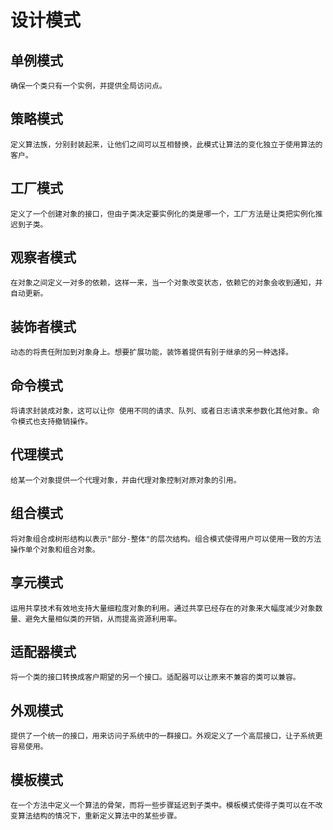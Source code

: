 #  设计模式
## 单例模式
    确保一个类只有一个实例，并提供全局访问点。
## 策略模式
    定义算法族，分别封装起来，让他们之间可以互相替换，此模式让算法的变化独立于使用算法的客户。
## 工厂模式
    定义了一个创建对象的接口，但由子类决定要实例化的类是哪一个，工厂方法是让类把实例化推迟到子类。
## 观察者模式
    在对象之间定义一对多的依赖，这样一来，当一个对象改变状态，依赖它的对象会收到通知，并自动更新。
## 装饰者模式
    动态的将责任附加到对象身上。想要扩展功能，装饰着提供有别于继承的另一种选择。
## 命令模式
    将请求封装成对象，这可以让你 使用不同的请求、队列、或者日志请求来参数化其他对象。命令模式也支持撤销操作。
## 代理模式
    给某一个对象提供一个代理对象，并由代理对象控制对原对象的引用。
## 组合模式
    将对象组合成树形结构以表示"部分-整体"的层次结构。组合模式使得用户可以使用一致的方法操作单个对象和组合对象。
## 享元模式
    运用共享技术有效地支持大量细粒度对象的利用。通过共享已经存在的对象来大幅度减少对象数量、避免大量相似类的开销，从而提高资源利用率。
## 适配器模式
    将一个类的接口转换成客户期望的另一个接口。适配器可以让原来不兼容的类可以兼容。
## 外观模式
    提供了一个统一的接口，用来访问子系统中的一群接口。外观定义了一个高层接口，让子系统更容易使用。
## 模板模式
    在一个方法中定义一个算法的骨架，而将一些步骤延迟到子类中。模板模式使得子类可以在不改变算法结构的情况下，重新定义算法中的某些步骤。